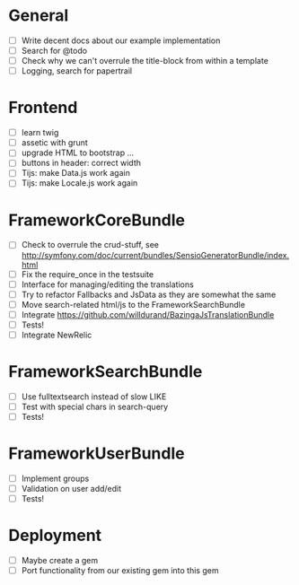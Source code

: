 # General

* [ ] Write decent docs about our example implementation
* [ ] Search for @todo
* [ ] Check why we can't overrule the title-block from within a template
* [ ] Logging, search for papertrail

# Frontend

* [ ] learn twig
* [ ] assetic with grunt
* [ ] upgrade HTML to bootstrap ...
* [ ] buttons in header: correct width
* [ ] Tijs: make Data.js work again
* [ ] Tijs: make Locale.js work again

# FrameworkCoreBundle

* [ ] Check to overrule the crud-stuff, see http://symfony.com/doc/current/bundles/SensioGeneratorBundle/index.html
* [ ] Fix the require_once in the testsuite
* [ ] Interface for managing/editing the translations
* [ ] Try to refactor Fallbacks and JsData as they are somewhat the same
* [ ] Move search-related html/js to the FrameworkSearchBundle
* [ ] Integrate https://github.com/willdurand/BazingaJsTranslationBundle
* [ ] Tests!
* [ ] Integrate NewRelic

# FrameworkSearchBundle

* [ ] Use fulltextsearch instead of slow LIKE
* [ ] Test with special chars in search-query
* [ ] Tests!

# FrameworkUserBundle

* [ ] Implement groups
* [ ] Validation on user add/edit
* [ ] Tests!

# Deployment

* [ ] Maybe create a gem
* [ ] Port functionality from our existing gem into this gem
